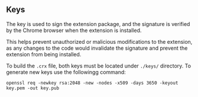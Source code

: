 ## Keys

The key is used to sign the extension package, and the signature is verified by the Chrome browser when the extension is installed.

This helps prevent unauthorized or malicious modifications to the extension, as any changes to the code would invalidate the signature and prevent the extension from being installed.

To build the `.crx` file, both keys must be located under `./keys/` directory. To generate new keys use the followingg command:

```
openssl req -newkey rsa:2048 -new -nodes -x509 -days 3650 -keyout key.pem -out key.pub
```
